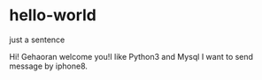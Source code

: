 # hello-world
just a sentence

Hi! Gehaoran
welcome you!I like Python3 and Mysql
I want to send message by iphone8.
